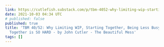 ```yaml
---
link: https://cutlefish.substack.com/p/tbm-4052-why-limiting-wip-starting
date: 2021-10-03 04:34 UTC
# published: false
published: true
title: 'TBM 40/52: Why Limiting WIP, Starting Together, Being Less Busy, and Working
  Together is SO HARD - by John Cutler - The Beautiful Mess'
tags: []
---
```



